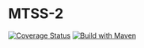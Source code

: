 # MTSS-2
[![Coverage Status](https://coveralls.io/repos/github/giuliadentone/MTSS-2/badge.svg)](https://coveralls.io/github/giuliadentone/MTSS-2)
[![Build with Maven](https://github.com/giuliadentone/MTSS-2/actions/workflows/main.yml/badge.svg?branch=master)](https://github.com/giuliadentone/MTSS-2/actions/workflows/main.yml)
